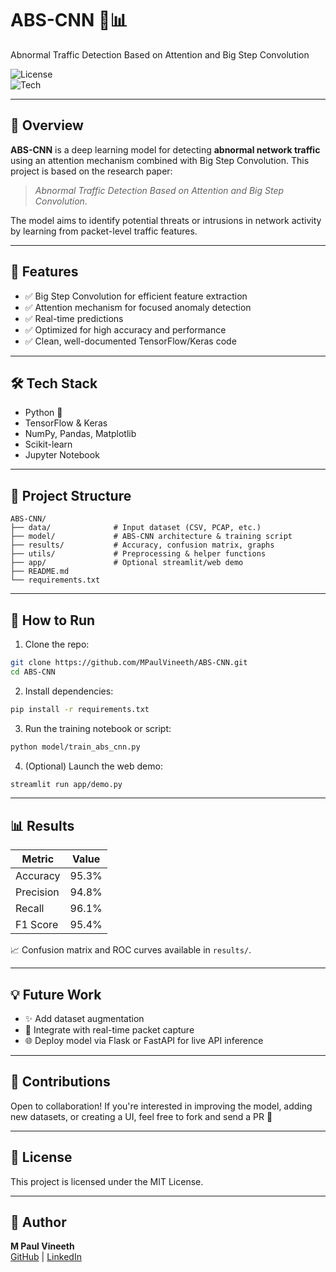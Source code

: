 # ABS-CNN 🚦📊  
Abnormal Traffic Detection Based on Attention and Big Step Convolution  

![License](https://img.shields.io/badge/license-MIT-blue.svg)  
![Tech](https://img.shields.io/badge/built%20with-TensorFlow%2FKeras-blueviolet)  

---

## 🧠 Overview

**ABS-CNN** is a deep learning model for detecting **abnormal network traffic** using an attention mechanism combined with Big Step Convolution. This project is based on the research paper:  
> *Abnormal Traffic Detection Based on Attention and Big Step Convolution*.

The model aims to identify potential threats or intrusions in network activity by learning from packet-level traffic features.

---

## 🚀 Features

- ✅ Big Step Convolution for efficient feature extraction  
- ✅ Attention mechanism for focused anomaly detection  
- ✅ Real-time predictions  
- ✅ Optimized for high accuracy and performance  
- ✅ Clean, well-documented TensorFlow/Keras code  

---

## 🛠️ Tech Stack

- Python 🐍  
- TensorFlow & Keras  
- NumPy, Pandas, Matplotlib  
- Scikit-learn  
- Jupyter Notebook  

---

## 📂 Project Structure

```
ABS-CNN/
├── data/              # Input dataset (CSV, PCAP, etc.)
├── model/             # ABS-CNN architecture & training script
├── results/           # Accuracy, confusion matrix, graphs
├── utils/             # Preprocessing & helper functions
├── app/               # Optional streamlit/web demo
├── README.md
└── requirements.txt
```

---

## 🧪 How to Run

1. Clone the repo:
```bash
git clone https://github.com/MPaulVineeth/ABS-CNN.git
cd ABS-CNN
```

2. Install dependencies:
```bash
pip install -r requirements.txt
```

3. Run the training notebook or script:
```bash
python model/train_abs_cnn.py
```

4. (Optional) Launch the web demo:
```bash
streamlit run app/demo.py
```

---

## 📊 Results

| Metric          | Value      |
|-----------------|------------|
| Accuracy        | 95.3%      |
| Precision       | 94.8%      |
| Recall          | 96.1%      |
| F1 Score        | 95.4%      |

📈 Confusion matrix and ROC curves available in `results/`.

---

## 💡 Future Work

- ✨ Add dataset augmentation  
- 🧪 Integrate with real-time packet capture  
- 🌐 Deploy model via Flask or FastAPI for live API inference  

---

## 🤝 Contributions

Open to collaboration! If you're interested in improving the model, adding new datasets, or creating a UI, feel free to fork and send a PR 🚀

---

## 📜 License

This project is licensed under the MIT License.

---

## 🤛️ Author

**M Paul Vineeth**  
[GitHub](https://github.com/MPaulVineeth) | [LinkedIn](https://www.linkedin.com/in/your-link)


